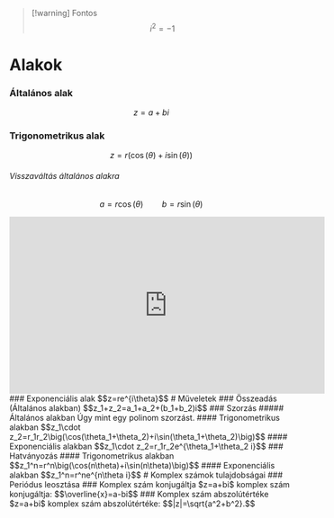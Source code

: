 > [!warning] Fontos
> $$i^2=-1$$
# Alakok
### Általános alak
$$z=a+bi$$
### Trigonometrikus alak
$$z=r(\cos(\theta)+i\sin(\theta))$$
###### Visszaváltás általános alakra
$$a=r\cos(\theta)\quad\quad b=r\sin(\theta)$$
<iframe width="560" height="315" src="https://www.youtube.com/embed/7z9NMWDUhUQ?si=0GQmUeB9KIzYBYuc" title="YouTube video player" frameborder="0" allow="accelerometer; autoplay; clipboard-write; encrypted-media; gyroscope; picture-in-picture; web-share" referrerpolicy="strict-origin-when-cross-origin" allowfullscreen></iframe>
### Exponenciális alak
$$z=re^{i\theta}$$
# Műveletek
### Összeadás (Általános alakban)
$$z_1+z_2=a_1+a_2+(b_1+b_2)i$$
### Szorzás
##### Általános alakban
Úgy mint egy polinom szorzást.
#### Trigonometrikus alakban
$$z_1\cdot z_2=r_1r_2\big(\cos(\theta_1+\theta_2)+i\sin(\theta_1+\theta_2)\big)$$
#### Exponenciális alakban
$$z_1\cdot z_2=r_1r_2e^{\theta_1+\theta_2 i}$$
### Hatványozás
#### Trigonometrikus alakban
$$z_1^n=r^n\big(\cos(n\theta)+i\sin(n\theta)\big)$$
#### Exponenciális alakban
$$z_1^n=r^ne^{n\theta i}$$
# Komplex számok tulajdobságai
### Periódus leosztása
### Komplex szám konjugáltja
$z=a+bi$ komplex szám konjugáltja:
$$\overline{x}=a-bi$$
### Komplex szám abszolútértéke
$z=a+bi$ komplex szám abszolútértéke:
$$|z|=\sqrt{a^2+b^2}.$$